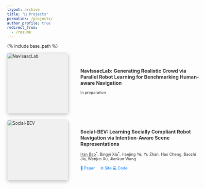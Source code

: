 ```yaml
---
layout: archive
title: "📝 Projects"
permalink: /projects/
author_profile: true
redirect_from:
  - /resume
---
```


{% include base_path %}

<div style="display: flex; flex-wrap: wrap; gap: 20px;">

  <!-- Project 1 -->
  <div style="display: flex; align-items: center; width: 100%; max-width: 800px;">
    <div style="flex: 0 0 40%; height: 200px; background-color: #f0f0f0; margin-right: 20px; 
                box-shadow: 0 4px 12px rgba(0,0,0,0.2); border-radius: 8px; overflow: hidden;">
      <a href="https://broln7.github.io/NavIsaacLab-web/" target="_blank">
        <img src="https://i.imgur.com/CZ29iuP.gif" alt="NavIsaacLab" style="width: 100%; height: 100%;">
      </a>
    </div>
    <div style="flex: 0 0 80%; padding: 20px;">
    <h2 style="margin-top: 0; font-size: 1.0rem; color: #333;">
      NavIssacLab: Generating Realistic Crowd via Parallel Robot Learning for Benchmarking Human-aware Navigation
    </h2>
      <!-- <p>Bingyi Xia<sup>1</sup>, <u>Han Bao</u><sup>1</sup>, ..., Yuhan Pang, Guangcheng Chen, Wenjun Xu, Jiankun Wang</p> -->
    <p style="font-size: 0.8rem; color: #333;">
    In preparation
    </p>
    </div>
  </div>

  <!-- Project 2 -->
<div style="display: flex; align-items: center; width: 100%; max-width: 800px;">
  <div style="flex: 0 0 40%; height: 200px; background-color: #f0f0f0; margin-right: 20px; 
              box-shadow: 0 4px 12px rgba(0,0,0,0.2); border-radius: 8px; overflow: hidden;">
    <a href="https://broln7.github.io/socialbev.io/" target="_blank">
      <img src="https://i.imgur.com/7TBtszI.png" alt="Social-BEV" style="width: 100%; height: 100%;">
    </a>
  </div>
  <div style="flex: 0 0 80%; padding: 20px;">
    <h2 style="margin-top: 0; font-size: 1.0rem; color: #333;">
      Social-BEV: Learning Socially Compliant Robot Navigation via Intention-Aware Scene Representations
    </h2>
    <p style="font-size: 0.8rem; color: #333;">
      <u>Han Bao</u><sup>*</sup>, Bingyi Xia<sup>*</sup>, Hanjing Ye, Yu Zhan, Hao Cheng, Baozhi Jia, Wenjun Xu, Jiankun Wang
    </p>
    <!-- 并排的 Paper 和 Site 链接 -->
    <p style="margin: 5px 0 0 0; font-size: 0.8rem;">
      <a href="https://arxiv.org/abs/xxxx.xxxxx" target="_blank" style="color: #007BFF; text-decoration: none; margin-right: 15px;">
        📄 Paper
      </a>
      <a href="https://broln7.github.io/socialbev.io/" target="_blank" style="color: #007BFF; text-decoration: none;">
        🌐 Site
      </a>
      <a href="https://github.com/BRoln7/socialbev_test/" target="_blank" style="color: #007BFF; text-decoration: none;">
        💻 Code
      </a>
    </p>
  </div>
</div>

